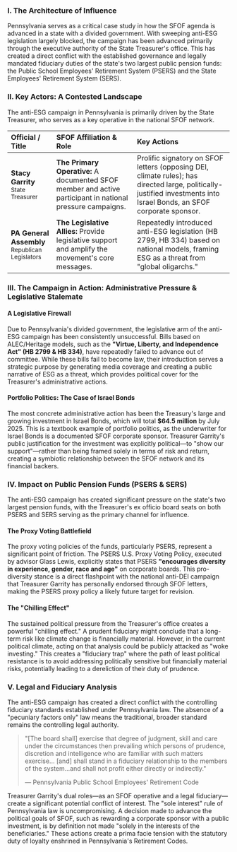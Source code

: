 ### I. The Architecture of Influence

Pennsylvania serves as a critical case study in how the SFOF agenda is advanced in a state with a divided government. With sweeping anti-ESG legislation largely blocked, the campaign has been advanced primarily through the executive authority of the State Treasurer's office. This has created a direct conflict with the established governance and legally mandated fiduciary duties of the state's two largest public pension funds: the Public School Employees' Retirement System (PSERS) and the State Employees' Retirement System (SERS).

### II. Key Actors: A Contested Landscape

The anti-ESG campaign in Pennsylvania is primarily driven by the State Treasurer, who serves as a key operative in the national SFOF network.

| Official / Title | SFOF Affiliation & Role | Key Actions |
| :--- | :--- | :--- |
| **Stacy Garrity**<br><span style="font-size: smaller;">State Treasurer</span> | **The Primary Operative:** A documented SFOF member and active participant in national pressure campaigns. | Prolific signatory on SFOF letters (opposing DEI, climate rules); has directed large, politically-justified investments into Israel Bonds, an SFOF corporate sponsor. |
| **PA General Assembly**<br><span style="font-size: smaller;">Republican Legislators</span> | **The Legislative Allies:** Provide legislative support and amplify the movement's core messages. | Repeatedly introduced anti-ESG legislation (HB 2799, HB 334) based on national models, framing ESG as a threat from "global oligarchs." |

### III. The Campaign in Action: Administrative Pressure & Legislative Stalemate

#### A Legislative Firewall
Due to Pennsylvania's divided government, the legislative arm of the anti-ESG campaign has been consistently unsuccessful. Bills based on ALEC/Heritage models, such as the **"Virtue, Liberty, and Independence Act" (HB 2799 & HB 334)**, have repeatedly failed to advance out of committee. While these bills fail to become law, their introduction serves a strategic purpose by generating media coverage and creating a public narrative of ESG as a threat, which provides political cover for the Treasurer's administrative actions.

#### Portfolio Politics: The Case of Israel Bonds
The most concrete administrative action has been the Treasury's large and growing investment in Israel Bonds, which will total **$64.5 million** by July 2025. This is a textbook example of portfolio politics, as the underwriter for Israel Bonds is a documented SFOF corporate sponsor. Treasurer Garrity's public justification for the investment was explicitly political—to "show our support"—rather than being framed solely in terms of risk and return, creating a symbiotic relationship between the SFOF network and its financial backers.

### IV. Impact on Public Pension Funds (PSERS & SERS)

The anti-ESG campaign has created significant pressure on the state's two largest pension funds, with the Treasurer's ex officio board seats on both PSERS and SERS serving as the primary channel for influence.

#### The Proxy Voting Battlefield
The proxy voting policies of the funds, particularly PSERS, represent a significant point of friction. The PSERS U.S. Proxy Voting Policy, executed by advisor Glass Lewis, explicitly states that PSERS **"encourages diversity in experience, gender, race and age"** on corporate boards. This pro-diversity stance is a direct flashpoint with the national anti-DEI campaign that Treasurer Garrity has personally endorsed through SFOF letters, making the PSERS proxy policy a likely future target for revision.

#### The "Chilling Effect"
The sustained political pressure from the Treasurer's office creates a powerful "chilling effect." A prudent fiduciary might conclude that a long-term risk like climate change is financially material. However, in the current political climate, acting on that analysis could be publicly attacked as "woke investing." This creates a "fiduciary trap" where the path of least political resistance is to avoid addressing politically sensitive but financially material risks, potentially leading to a dereliction of their duty of prudence.

### V. Legal and Fiduciary Analysis

The anti-ESG campaign has created a direct conflict with the controlling fiduciary standards established under Pennsylvania law. The absence of a "pecuniary factors only" law means the traditional, broader standard remains the controlling legal authority.

> "[The board shall] exercise that degree of judgment, skill and care under the circumstances then prevailing which persons of prudence, discretion and intelligence who are familiar with such matters exercise... [and] shall stand in a fiduciary relationship to the members of the system...and shall not profit either directly or indirectly."
>
> — Pennsylvania Public School Employees' Retirement Code

Treasurer Garrity's dual roles—as an SFOF operative and a legal fiduciary—create a significant potential conflict of interest. The "sole interest" rule of Pennsylvania law is uncompromising. A decision made to advance the political goals of SFOF, such as rewarding a corporate sponsor with a public investment, is by definition not made "solely in the interests of the beneficiaries." These actions create a prima facie tension with the statutory duty of loyalty enshrined in Pennsylvania's Retirement Codes.
